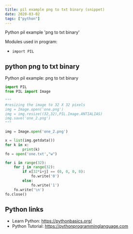 ```yaml
---
title: pil example png to txt binary (snippet)
date: 2020-03-02
tags: ["python"]
---
```

Python pil example 'png to txt binary'


Modules used in program: 
* `import PIL`

## python png to txt binary

Python pil example: png to txt binary

```python
import PIL
from PIL import Image

"""
#resizing the image to 32 X 32 pixels
img = Image.open('one.png')
img = img.resize((32,32),PIL.Image.ANTIALIAS)
img.save('one_2.png')
"""

img = Image.open('one_2.png')

x = list(img.getdata())
for k in x:
        print(k)
fo = open('one.txt',"w")

for i in range(32):
	for j in range(32):	
		if x[32*i+j] == (0, 0, 0, 0):
			fo.write('0')
		else:
			fo.write('1')
	fo.write('\n')
fo.close()

```

## Python links

- Learn Python: https://pythonbasics.org/
- Python Tutorial: https://pythonprogramminglanguage.com
